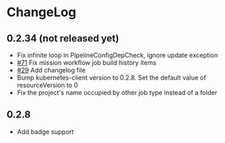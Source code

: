# ChangeLog

## 0.2.34 (not released yet)

* Fix infinite loop in PipelineConfigDepCheck, ignore update exception
* [#71](https://github.com/alauda/alauda-devops-sync-plugin/issues/71)
    Fix mission workflow job build history items
* [#29](https://github.com/alauda/alauda-devops-sync-plugin/issues/29)
    Add changelog file
* Bump kubernetes-client version to 0.2.8.
    Set the default value of resourceVersion to 0
* Fix the project's name occupied by other job type instead of a folder

## 0.2.8

* Add badge support